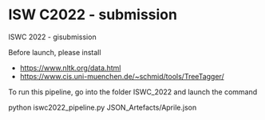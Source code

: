 # ISW C2022 - submission
 ISWC 2022 - gisubmission


Before launch, please install
- https://www.nltk.org/data.html
- https://www.cis.uni-muenchen.de/~schmid/tools/TreeTagger/

To run this pipeline, go into the folder ISWC_2022 and launch the command

python iswc2022_pipeline.py JSON_Artefacts/Aprile.json 
